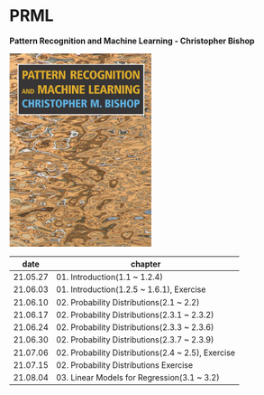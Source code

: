 # PRML

**Pattern Recognition and Machine Learning - Christopher Bishop**

<img src="imgs/prml.png" width = "50%" height="50%">



| date     | chapter                                            |
| -------- | -------------------------------------------------- |
| 21.05.27 | 01. Introduction(1.1 ~ 1.2.4)                      |
| 21.06.03 | 01. Introduction(1.2.5 ~ 1.6.1), Exercise          |
| 21.06.10 | 02. Probability Distributions(2.1 ~ 2.2)           |
| 21.06.17 | 02. Probability Distributions(2.3.1 ~ 2.3.2)       |
| 21.06.24 | 02. Probability Distributions(2.3.3 ~ 2.3.6)       |
| 21.06.30 | 02. Probability Distributions(2.3.7 ~ 2.3.9)       |
| 21.07.06 | 02. Probability Distributions(2.4 ~ 2.5), Exercise |
| 21.07.15 | 02. Probability Distributions Exercise             |
| 21.08.04 | 03. Linear Models for Regression(3.1 ~ 3.2)        |

